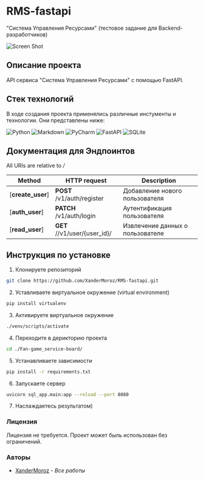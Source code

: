 # RMS-fastapi
"Система Управления Ресурсами" (тестовое задание для Backend-разработчиков) 

![Screen Shot](Demo.gif)

## Описание проекта

API сервиса "Система Управления Ресурсами" с помощью FastAPI. 

## Стек технологий 

В ходе создания проекта применялись различные инстументы и технологии. Они представлены ниже:

![Python](https://img.shields.io/badge/python-3670A0?style=for-the-badge&logo=python&logoColor=ffdd54)
![Markdown](https://img.shields.io/badge/markdown-%23000000.svg?style=for-the-badge&logo=markdown&logoColor=white)
![PyCharm](https://img.shields.io/badge/pycharm-143?style=for-the-badge&logo=pycharm&logoColor=black&color=black&labelColor=green)
![FastAPI](https://img.shields.io/badge/FastAPI-005571?style=for-the-badge&logo=fastapi)
![SQLite](https://img.shields.io/badge/sqlite-%2307405e.svg?style=for-the-badge&logo=sqlite&logoColor=white)

## Документация для Эндпоинтов 

All URIs are relative to */*

Method | HTTP request | Description
------------- | ------------- | -------------
[**create_user**] | **POST** /v1/auth/register | Добавление нового пользователя
[**auth_user**] | **PATCH** /v1/auth/login |  Аутентификация пользователя
[**read_user**] | **GET** //v1/user/{user_id}/ | Извлечение данных о пользователе

## Инструкция по установке 

1. Клонируете репозиторий

```sh
git clone https://github.com/XanderMoroz/RMS-fastapi.git
```
2. Уставливаете виртуальное окружение (virtual environment)
```sh
pip install virtualenv
```
3. Активируете виртуальное окружение
```sh
./venv/scripts/activate
```
4. Переходите в дерикторию проекта
```sh
cd ./Fan-game_service-board/
```
5. Устанавливаете зависимости
```sh
pip install -r requirements.txt
```
6. Запускаете сервер
```sh
uvicorn sql_app.main:app --reload --port 8080
```
7. Наслаждаетесь результатом)

### Лицензия

Лицензия не требуется. Проект может быль использован без ограничений. 

### Авторы

* [XanderMoroz](https://https://github.com/XanderMoroz/) - *Все работы*
